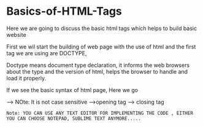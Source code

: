 # Basics-of-HTML-Tags
Here we are going to discuss the basic html tags which helps to build basic website


First we wil start the building of web page with the use of html and the first tag we are using are DOCTYPE,

Doctype means document type declaration, it informs the web browsers about the type and the version of html, helps the browser to handle and load it properly.

If we see the basic syntax of html page,
Here we go

<!Doctype html>    --> NOte: It is not case sensitive
<html>             -->opening tag
    <head>
        <title> </title>
    </head>
    <body>
    </body>
    </html>       --> closing tag
    
    Note: YOU CAN USE ANY TEXT EDITOR FOR IMPLEMENTING THE CODE , EITHER YOU CAN CHOOSE NOTEPAD, SUBLIME TEXT ANYMORE.....
    
